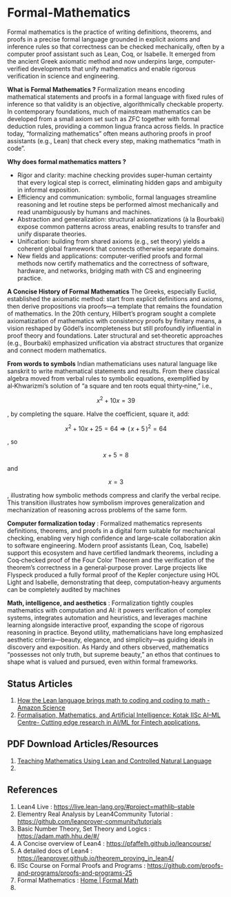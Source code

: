 # Formal-Mathematics

Formal mathematics is the practice of writing definitions, theorems, and proofs in a precise formal language grounded in explicit axioms and inference rules so that correctness can be checked mechanically, often by a computer proof assistant such as Lean, Coq, or Isabelle. It emerged from the ancient Greek axiomatic method and now underpins large, computer-verified developments that unify mathematics and enable rigorous verification in science and engineering.

**What is Formal Mathematics ?**
Formalization means encoding mathematical statements and proofs in a formal language with fixed rules of inference so that validity is an objective, algorithmically checkable property. In contemporary foundations, much of mainstream mathematics can be developed from a small axiom set such as ZFC together with formal deduction rules, providing a common lingua franca across fields. In practice today, “formalizing mathematics” often means authoring proofs in proof assistants (e.g., Lean) that check every step, making mathematics “math in code”.

**Why does formal mathematics matters ?**

- Rigor and clarity: machine checking provides super‑human certainty that every logical step is correct, eliminating hidden gaps and ambiguity in informal exposition.
- Efficiency and communication: symbolic, formal languages streamline reasoning and let routine steps be performed almost mechanically and read unambiguously by humans and machines.
- Abstraction and generalization: structural axiomatizations (à la Bourbaki) expose common patterns across areas, enabling results to transfer and unify disparate theories.
- Unification: building from shared axioms (e.g., set theory) yields a coherent global framework that connects otherwise separate domains.
- New fields and applications: computer‑verified proofs and formal methods now certify mathematics and the correctness of software, hardware, and networks, bridging math with CS and engineering practice.

**A Concise History of Formal Mathematics**
The Greeks, especially Euclid, established the axiomatic method: start from explicit definitions and axioms, then derive propositions via proofs—a template that remains the foundation of mathematics. In the 20th century, Hilbert’s program sought a complete axiomatization of mathematics with consistency proofs by finitary means, a vision reshaped by Gödel’s incompleteness but still profoundly influential in proof theory and foundations. Later structural and set‑theoretic approaches (e.g., Bourbaki) emphasized unification via abstract structures that organize and connect modern mathematics.

**From words to symbols**
Indian mathematicians uses natural language like sanskrit to write mathematical statements and results. From there classical algebra moved from verbal rules to symbolic equations, exemplified by al‑Khwarizmi’s solution of “a square and ten roots equal thirty‑nine,” i.e., 

$$
x^2+10x=39
$$

, by completing the square. Halve the coefficient, square it, add: 

$$
x^2+10x+25=64\Rightarrow(\,x+5\,)^2=64
$$

, so

$$
x+5=8
$$

 and 

$$
x=3
$$

, illustrating how symbolic methods compress and clarify the verbal recipe. This transition illustrates how symbolism improves generalization and mechanization of reasoning across problems of the same form.

**Computer formalization today** :
Formalized mathematics represents definitions, theorems, and proofs in a digital form suitable for mechanical checking, enabling very high confidence and large‑scale collaboration akin to software engineering. Modern proof assistants (Lean, Coq, Isabelle) support this ecosystem and have certified landmark theorems, including a Coq‑checked proof of the Four Color Theorem and the verification of the theorem’s correctness in a general‑purpose prover. Large projects like Flyspeck produced a fully formal proof of the Kepler conjecture using HOL Light and Isabelle, demonstrating that deep, computation‑heavy arguments can be completely audited by machines

**Math, intelligence, and aesthetics** :
Formalization tightly couples mathematics with computation and AI: it powers verification of complex systems, integrates automation and heuristics, and leverages machine learning alongside interactive proof, expanding the scope of rigorous reasoning in practice. Beyond utility, mathematicians have long emphasized aesthetic criteria—beauty, elegance, and simplicity—as guiding ideals in discovery and exposition. As Hardy and others observed, mathematics “possesses not only truth, but supreme beauty,” an ethos that continues to shape what is valued and pursued, even within formal frameworks.

## Status Articles

1. [How the Lean language brings math to coding and coding to math - Amazon Science](https://www.amazon.science/blog/how-the-lean-language-brings-math-to-coding-and-coding-to-math)
2. [Formalisation, Mathematics, and Artificial Intelligence: Kotak IISc AI–ML Centre- Cutting edge research in AI/ML for Fintech applications.](https://kiac.iisc.ac.in/stories-from-kiac/formalisation-mathematics-and-artificial-intelligence/)

## PDF Download Articles/Resources

1. [Teaching Mathematics Using Lean and Controlled Natural Language](https://drops.dagstuhl.de/storage/00lipics/lipics-vol309-itp2024/LIPIcs.ITP.2024.27/LIPIcs.ITP.2024.27.pdf)
2. 

## References

1. Lean4 Live : https://live.lean-lang.org/#project=mathlib-stable
2. Elementry Real Analysis by Lean4Community Tutorial : https://github.com/leanprover-community/tutorials
3. Basic Number Theory, Set Theory and Logics : https://adam.math.hhu.de/#/
4. A Concise overview of Lean4 : https://pfaffelh.github.io/leancourse/
5. A detailed docs of Lean4 : https://leanprover.github.io/theorem_proving_in_lean4/
6. IISc Course on Formal Proofs and Programs : https://github.com/proofs-and-programs/proofs-and-programs-25
7. Formal Mathematics : [Home | Formal Math](https://formal-mathematics.github.io/)
8.
